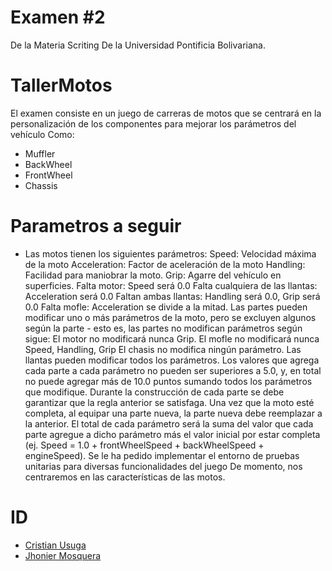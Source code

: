 # Examen #2
De la Materia Scriting De la Universidad Pontificia Bolivariana.
# TallerMotos 
El examen consiste en un juego de carreras de motos que se centrará en la personalización de los componentes para mejorar los parámetros del vehículo Como:
- Muffler
- BackWheel
- FrontWheel
- Chassis

# Parametros a seguir
- Las motos tienen los siguientes parámetros:
Speed: Velocidad máxima de la moto
Acceleration: Factor de aceleración de la moto
Handling: Facilidad para maniobrar la moto.
Grip: Agarre del vehículo en superficies.
Falta motor: Speed será 0.0
Falta cualquiera de las llantas: Acceleration será 0.0
Faltan ambas llantas: Handling será 0.0, Grip será 0.0
Falta mofle: Acceleration se divide a la mitad.
Las partes pueden modificar uno o más parámetros de la moto, pero se excluyen algunos según la parte - esto es, las partes no modifican parámetros según sigue:
El motor no modificará nunca Grip.
El mofle no modificará nunca Speed, Handling, Grip
El chasis no modifica ningún parámetro.
Las llantas pueden modificar todos los parámetros.
Los valores que agrega cada parte a cada parámetro no pueden ser superiores a 5.0, y, en total no puede agregar más de 10.0 puntos sumando todos los parámetros que modifique.
Durante la construcción de cada parte se debe garantizar que la regla anterior se satisfaga.
Una vez que la moto esté completa, al equipar una parte nueva, la parte nueva debe reemplazar a la anterior.
El total de cada parámetro será la suma del valor que cada parte agregue a dicho parámetro más el valor inicial por estar completa (ej. Speed = 1.0 + frontWheelSpeed + backWheelSpeed + engineSpeed).
Se le ha pedido implementar el entorno de pruebas unitarias para diversas funcionalidades del juego De momento, nos centraremos en las características de las motos.


# ID
- [Cristian Usuga](https://github.com/Cristian171)
- [Jhonier Mosquera](https://github.com/quertuy)
 
